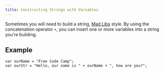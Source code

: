 ```yaml
---
title: Constructing Strings with Variables
---
```

Sometimes you will need to build a string, [Mad Libs](https://en.wikipedia.org/wiki/Mad_Libs) style. By using the concatenation operator `+`, you can insert one or more variables into a string you're building.

## Example

    var ourName = "Free Code Camp";
    var ourStr = "Hello, our name is " + ourName + ", how are you?";